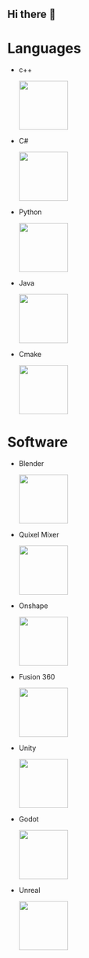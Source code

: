 ## Hi there 👋

# Languages
- c++
  
  <img src="https://github.com/user-attachments/assets/bcfe35a6-2bfb-41c0-a6ed-793a7940fd7d" width="100" />

- C#
  
  <img src="https://github.com/user-attachments/assets/8ba2eded-1eb8-494f-8e34-992d9baf13ab" width="100" />
  
- Python

  <img src="https://github.com/user-attachments/assets/a06c8310-cc2e-4ce0-bed1-3f0bc8368a0c" width="100" />
  
- Java

  <img src="https://github.com/user-attachments/assets/42ab47da-ac56-4795-a8b2-3c9b166965f1" width="100" />

- Cmake

  <img src="https://github.com/user-attachments/assets/796290cf-e793-4369-a091-af0d22e3dc8d" width="100" />

# Software
- Blender

  <img src="https://github.com/user-attachments/assets/4450c992-c1d2-47fb-8f43-01d88acfa882" width="100" />

- Quixel Mixer
  
  <img src="https://github.com/user-attachments/assets/513de7ea-f245-465c-bb62-d850505318c0" width="100" />
  
- Onshape

  <img src="(https://github.com/user-attachments/assets/78374c7a-1a67-4b5b-8e1a-4e78d27e6f29" width="100" /> 

- Fusion 360

  <img src="https://github.com/user-attachments/assets/256b5fae-07a8-4418-9ebf-2568ac870b3b" width="100" />

- Unity

  <img src="https://github.com/user-attachments/assets/75895402-6ca2-4560-9144-dee007e8e783" width="100" />

- Godot

  <img src="https://github.com/user-attachments/assets/60437119-7714-4c7e-aead-ffb3130d018a" width="100" />
  
- Unreal

  <img src="https://github.com/user-attachments/assets/3699b2a9-a107-44b7-bad0-09a22dc16be9" width="100" />


<!--
Here are some ideas to get you started:

- 🔭 I’m currently working on ...
- 🌱 I’m currently learning ...
- 👯 I’m looking to collaborate on ...
- 🤔 I’m looking for help with ...
- 💬 Ask me about ...
- 📫 How to reach me: ...
- 😄 Pronouns: ...
- ⚡ Fun fact: ...
-->
